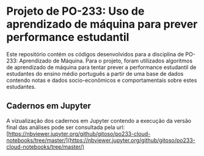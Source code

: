 # Projeto de PO-233: Uso de aprendizado de máquina para prever performance estudantil

Este repositório contém os códigos desenvolvidos para a disciplina de PO-233: Aprendizado de Máquina. Para o projeto, foram utilizados algoritmos de aprendizado de máquina para tentar prever a performance estudantil de estudantes do ensino médio português a partir de uma base de dados contendo notas e dados socio-econômicos e comportamentais sobre estes estudantes.

## Cadernos em Jupyter
A vizualização dos cadernos em Jupyter contendo a execução da versão final das análises pode ser consultada pela url: [https://nbviewer.jupyter.org/github/gitoso/po233-cloud-notebooks/tree/master/](https://nbviewer.jupyter.org/github/gitoso/po233-cloud-notebooks/tree/master/)